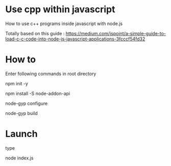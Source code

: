 # Use cpp within javascript
How to use c++ programs inside javascript with node.js


Totally based on this guide : https://medium.com/jspoint/a-simple-guide-to-load-c-c-code-into-node-js-javascript-applications-3fcccf54fd32


# How to 

Enter following commands in root directory

npm init -y

npm install -S node-addon-api

node-gyp configure

node-gyp build

# Launch

type 

node index.js

